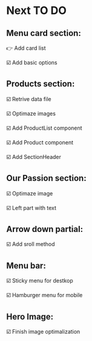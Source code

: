 # Next TO DO

## Menu card section:

👉 Add card list

☑️ Add basic options

## Products section:

☑️ Retrive data file

☑️ Optimaze images

☑️ Add ProductList component

☑️ Add Product component

☑️ Add SectionHeader

## Our Passion section:

☑️ Optimaze image

☑️ Left part with text

## Arrow down partial:

☑️ Add sroll method

## Menu bar:

☑️ Sticky menu for destkop

☑️ Hamburger menu for mobile

## Hero Image:

☑️ Finish image optimalization

